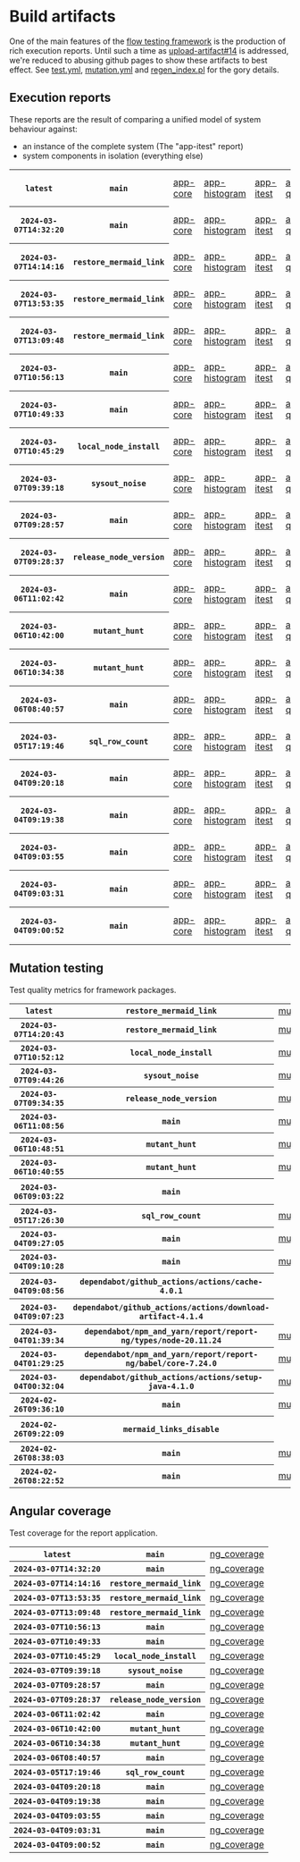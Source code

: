 # Build artifacts

One of the main features of the [flow testing framework](https://github.com/Mastercard/flow) is the production of rich execution reports.
Until such a time as [upload-artifact#14](https://github.com/actions/upload-artifact/issues/14) is addressed, we're reduced to abusing github pages to show these artifacts to best effect.
See [test.yml](https://github.com/Mastercard/flow/blob/main/.github/workflows/test.yml), [mutation.yml](https://github.com/Mastercard/flow/blob/main/.github/workflows/mutation.yml) and [regen_index.pl](https://github.com/Mastercard/flow/blob/pages/regen_index.pl) for the gory details.

## Execution reports

These reports are the result of comparing a unified model of system behaviour against:
 * an instance of the complete system (The "app-itest" report)
 * system components in isolation (everything else)

<!-- start:execution -->
<table>
	<tbody>
		<tr> <th><code>latest</code></th>
			 <th><code>main</code></th>
			<td><a href="execution/latest/app-core/target/mctf/latest/index.html">app-core</a></td>
			<td><a href="execution/latest/app-histogram/target/mctf/latest/index.html">app-histogram</a></td>
			<td><a href="execution/latest/app-itest/target/mctf/latest/index.html">app-itest</a></td>
			<td><a href="execution/latest/app-queue/target/mctf/latest/index.html">app-queue</a></td>
			<td><a href="execution/latest/app-store/target/mctf/latest/index.html">app-store</a></td>
			<td><a href="execution/latest/app-ui/target/mctf/latest/index.html">app-ui</a></td>
			<td><a href="execution/latest/app-web-ui/target/mctf/latest/index.html">app-web-ui</a></td>
		</tr>
		<tr> <th><code>2024-03-07T14:32:20</code></th>
			 <th><code>main</code></th>
			<td><a href="execution/1709821940/app-core/target/mctf/latest/index.html">app-core</a></td>
			<td><a href="execution/1709821940/app-histogram/target/mctf/latest/index.html">app-histogram</a></td>
			<td><a href="execution/1709821940/app-itest/target/mctf/latest/index.html">app-itest</a></td>
			<td><a href="execution/1709821940/app-queue/target/mctf/latest/index.html">app-queue</a></td>
			<td><a href="execution/1709821940/app-store/target/mctf/latest/index.html">app-store</a></td>
			<td><a href="execution/1709821940/app-ui/target/mctf/latest/index.html">app-ui</a></td>
			<td><a href="execution/1709821940/app-web-ui/target/mctf/latest/index.html">app-web-ui</a></td>
		</tr>
		<tr> <th><code>2024-03-07T14:14:16</code></th>
			 <th><code>restore_mermaid_link</code></th>
			<td><a href="execution/1709820856/app-core/target/mctf/latest/index.html">app-core</a></td>
			<td><a href="execution/1709820856/app-histogram/target/mctf/latest/index.html">app-histogram</a></td>
			<td><a href="execution/1709820856/app-itest/target/mctf/latest/index.html">app-itest</a></td>
			<td><a href="execution/1709820856/app-queue/target/mctf/latest/index.html">app-queue</a></td>
			<td><a href="execution/1709820856/app-store/target/mctf/latest/index.html">app-store</a></td>
			<td><a href="execution/1709820856/app-ui/target/mctf/latest/index.html">app-ui</a></td>
			<td><a href="execution/1709820856/app-web-ui/target/mctf/latest/index.html">app-web-ui</a></td>
		</tr>
		<tr> <th><code>2024-03-07T13:53:35</code></th>
			 <th><code>restore_mermaid_link</code></th>
			<td><a href="execution/1709819615/app-core/target/mctf/latest/index.html">app-core</a></td>
			<td><a href="execution/1709819615/app-histogram/target/mctf/latest/index.html">app-histogram</a></td>
			<td><a href="execution/1709819615/app-itest/target/mctf/latest/index.html">app-itest</a></td>
			<td><a href="execution/1709819615/app-queue/target/mctf/latest/index.html">app-queue</a></td>
			<td><a href="execution/1709819615/app-store/target/mctf/latest/index.html">app-store</a></td>
			<td><a href="execution/1709819615/app-ui/target/mctf/latest/index.html">app-ui</a></td>
			<td><a href="execution/1709819615/app-web-ui/target/mctf/latest/index.html">app-web-ui</a></td>
		</tr>
		<tr> <th><code>2024-03-07T13:09:48</code></th>
			 <th><code>restore_mermaid_link</code></th>
			<td><a href="execution/1709816988/app-core/target/mctf/latest/index.html">app-core</a></td>
			<td><a href="execution/1709816988/app-histogram/target/mctf/latest/index.html">app-histogram</a></td>
			<td><a href="execution/1709816988/app-itest/target/mctf/latest/index.html">app-itest</a></td>
			<td><a href="execution/1709816988/app-queue/target/mctf/latest/index.html">app-queue</a></td>
			<td><a href="execution/1709816988/app-store/target/mctf/latest/index.html">app-store</a></td>
			<td><a href="execution/1709816988/app-ui/target/mctf/latest/index.html">app-ui</a></td>
			<td><a href="execution/1709816988/app-web-ui/target/mctf/latest/index.html">app-web-ui</a></td>
		</tr>
		<tr> <th><code>2024-03-07T10:56:13</code></th>
			 <th><code>main</code></th>
			<td><a href="execution/1709808973/app-core/target/mctf/latest/index.html">app-core</a></td>
			<td><a href="execution/1709808973/app-histogram/target/mctf/latest/index.html">app-histogram</a></td>
			<td><a href="execution/1709808973/app-itest/target/mctf/latest/index.html">app-itest</a></td>
			<td><a href="execution/1709808973/app-queue/target/mctf/latest/index.html">app-queue</a></td>
			<td><a href="execution/1709808973/app-store/target/mctf/latest/index.html">app-store</a></td>
			<td><a href="execution/1709808973/app-ui/target/mctf/latest/index.html">app-ui</a></td>
			<td><a href="execution/1709808973/app-web-ui/target/mctf/latest/index.html">app-web-ui</a></td>
		</tr>
		<tr> <th><code>2024-03-07T10:49:33</code></th>
			 <th><code>main</code></th>
			<td><a href="execution/1709808573/app-core/target/mctf/latest/index.html">app-core</a></td>
			<td><a href="execution/1709808573/app-histogram/target/mctf/latest/index.html">app-histogram</a></td>
			<td><a href="execution/1709808573/app-itest/target/mctf/latest/index.html">app-itest</a></td>
			<td><a href="execution/1709808573/app-queue/target/mctf/latest/index.html">app-queue</a></td>
			<td><a href="execution/1709808573/app-store/target/mctf/latest/index.html">app-store</a></td>
			<td><a href="execution/1709808573/app-ui/target/mctf/latest/index.html">app-ui</a></td>
			<td><a href="execution/1709808573/app-web-ui/target/mctf/latest/index.html">app-web-ui</a></td>
		</tr>
		<tr> <th><code>2024-03-07T10:45:29</code></th>
			 <th><code>local_node_install</code></th>
			<td><a href="execution/1709808329/app-core/target/mctf/latest/index.html">app-core</a></td>
			<td><a href="execution/1709808329/app-histogram/target/mctf/latest/index.html">app-histogram</a></td>
			<td><a href="execution/1709808329/app-itest/target/mctf/latest/index.html">app-itest</a></td>
			<td><a href="execution/1709808329/app-queue/target/mctf/latest/index.html">app-queue</a></td>
			<td><a href="execution/1709808329/app-store/target/mctf/latest/index.html">app-store</a></td>
			<td><a href="execution/1709808329/app-ui/target/mctf/latest/index.html">app-ui</a></td>
			<td><a href="execution/1709808329/app-web-ui/target/mctf/latest/index.html">app-web-ui</a></td>
		</tr>
		<tr> <th><code>2024-03-07T09:39:18</code></th>
			 <th><code>sysout_noise</code></th>
			<td><a href="execution/1709804358/app-core/target/mctf/latest/index.html">app-core</a></td>
			<td><a href="execution/1709804358/app-histogram/target/mctf/latest/index.html">app-histogram</a></td>
			<td><a href="execution/1709804358/app-itest/target/mctf/latest/index.html">app-itest</a></td>
			<td><a href="execution/1709804358/app-queue/target/mctf/latest/index.html">app-queue</a></td>
			<td><a href="execution/1709804358/app-store/target/mctf/latest/index.html">app-store</a></td>
			<td><a href="execution/1709804358/app-ui/target/mctf/latest/index.html">app-ui</a></td>
			<td><a href="execution/1709804358/app-web-ui/target/mctf/latest/index.html">app-web-ui</a></td>
		</tr>
		<tr> <th><code>2024-03-07T09:28:57</code></th>
			 <th><code>main</code></th>
			<td><a href="execution/1709803737/app-core/target/mctf/latest/index.html">app-core</a></td>
			<td><a href="execution/1709803737/app-histogram/target/mctf/latest/index.html">app-histogram</a></td>
			<td><a href="execution/1709803737/app-itest/target/mctf/latest/index.html">app-itest</a></td>
			<td><a href="execution/1709803737/app-queue/target/mctf/latest/index.html">app-queue</a></td>
			<td><a href="execution/1709803737/app-store/target/mctf/latest/index.html">app-store</a></td>
			<td><a href="execution/1709803737/app-ui/target/mctf/latest/index.html">app-ui</a></td>
			<td><a href="execution/1709803737/app-web-ui/target/mctf/latest/index.html">app-web-ui</a></td>
		</tr>
		<tr> <th><code>2024-03-07T09:28:37</code></th>
			 <th><code>release_node_version</code></th>
			<td><a href="execution/1709803717/app-core/target/mctf/latest/index.html">app-core</a></td>
			<td><a href="execution/1709803717/app-histogram/target/mctf/latest/index.html">app-histogram</a></td>
			<td><a href="execution/1709803717/app-itest/target/mctf/latest/index.html">app-itest</a></td>
			<td><a href="execution/1709803717/app-queue/target/mctf/latest/index.html">app-queue</a></td>
			<td><a href="execution/1709803717/app-store/target/mctf/latest/index.html">app-store</a></td>
			<td><a href="execution/1709803717/app-ui/target/mctf/latest/index.html">app-ui</a></td>
			<td><a href="execution/1709803717/app-web-ui/target/mctf/latest/index.html">app-web-ui</a></td>
		</tr>
		<tr> <th><code>2024-03-06T11:02:42</code></th>
			 <th><code>main</code></th>
			<td><a href="execution/1709722962/app-core/target/mctf/latest/index.html">app-core</a></td>
			<td><a href="execution/1709722962/app-histogram/target/mctf/latest/index.html">app-histogram</a></td>
			<td><a href="execution/1709722962/app-itest/target/mctf/latest/index.html">app-itest</a></td>
			<td><a href="execution/1709722962/app-queue/target/mctf/latest/index.html">app-queue</a></td>
			<td><a href="execution/1709722962/app-store/target/mctf/latest/index.html">app-store</a></td>
			<td><a href="execution/1709722962/app-ui/target/mctf/latest/index.html">app-ui</a></td>
			<td><a href="execution/1709722962/app-web-ui/target/mctf/latest/index.html">app-web-ui</a></td>
		</tr>
		<tr> <th><code>2024-03-06T10:42:00</code></th>
			 <th><code>mutant_hunt</code></th>
			<td><a href="execution/1709721720/app-core/target/mctf/latest/index.html">app-core</a></td>
			<td><a href="execution/1709721720/app-histogram/target/mctf/latest/index.html">app-histogram</a></td>
			<td><a href="execution/1709721720/app-itest/target/mctf/latest/index.html">app-itest</a></td>
			<td><a href="execution/1709721720/app-queue/target/mctf/latest/index.html">app-queue</a></td>
			<td><a href="execution/1709721720/app-store/target/mctf/latest/index.html">app-store</a></td>
			<td><a href="execution/1709721720/app-ui/target/mctf/latest/index.html">app-ui</a></td>
			<td><a href="execution/1709721720/app-web-ui/target/mctf/latest/index.html">app-web-ui</a></td>
		</tr>
		<tr> <th><code>2024-03-06T10:34:38</code></th>
			 <th><code>mutant_hunt</code></th>
			<td><a href="execution/1709721278/app-core/target/mctf/latest/index.html">app-core</a></td>
			<td><a href="execution/1709721278/app-histogram/target/mctf/latest/index.html">app-histogram</a></td>
			<td><a href="execution/1709721278/app-itest/target/mctf/latest/index.html">app-itest</a></td>
			<td><a href="execution/1709721278/app-queue/target/mctf/latest/index.html">app-queue</a></td>
			<td><a href="execution/1709721278/app-store/target/mctf/latest/index.html">app-store</a></td>
			<td><a href="execution/1709721278/app-ui/target/mctf/latest/index.html">app-ui</a></td>
			<td><a href="execution/1709721278/app-web-ui/target/mctf/latest/index.html">app-web-ui</a></td>
		</tr>
		<tr> <th><code>2024-03-06T08:40:57</code></th>
			 <th><code>main</code></th>
			<td><a href="execution/1709714457/app-core/target/mctf/latest/index.html">app-core</a></td>
			<td><a href="execution/1709714457/app-histogram/target/mctf/latest/index.html">app-histogram</a></td>
			<td><a href="execution/1709714457/app-itest/target/mctf/latest/index.html">app-itest</a></td>
			<td><a href="execution/1709714457/app-queue/target/mctf/latest/index.html">app-queue</a></td>
			<td><a href="execution/1709714457/app-store/target/mctf/latest/index.html">app-store</a></td>
			<td><a href="execution/1709714457/app-ui/target/mctf/latest/index.html">app-ui</a></td>
			<td><a href="execution/1709714457/app-web-ui/target/mctf/latest/index.html">app-web-ui</a></td>
		</tr>
		<tr> <th><code>2024-03-05T17:19:46</code></th>
			 <th><code>sql_row_count</code></th>
			<td><a href="execution/1709659186/app-core/target/mctf/latest/index.html">app-core</a></td>
			<td><a href="execution/1709659186/app-histogram/target/mctf/latest/index.html">app-histogram</a></td>
			<td><a href="execution/1709659186/app-itest/target/mctf/latest/index.html">app-itest</a></td>
			<td><a href="execution/1709659186/app-queue/target/mctf/latest/index.html">app-queue</a></td>
			<td><a href="execution/1709659186/app-store/target/mctf/latest/index.html">app-store</a></td>
			<td><a href="execution/1709659186/app-ui/target/mctf/latest/index.html">app-ui</a></td>
			<td><a href="execution/1709659186/app-web-ui/target/mctf/latest/index.html">app-web-ui</a></td>
		</tr>
		<tr> <th><code>2024-03-04T09:20:18</code></th>
			 <th><code>main</code></th>
			<td><a href="execution/1709544018/app-core/target/mctf/latest/index.html">app-core</a></td>
			<td><a href="execution/1709544018/app-histogram/target/mctf/latest/index.html">app-histogram</a></td>
			<td><a href="execution/1709544018/app-itest/target/mctf/latest/index.html">app-itest</a></td>
			<td><a href="execution/1709544018/app-queue/target/mctf/latest/index.html">app-queue</a></td>
			<td><a href="execution/1709544018/app-store/target/mctf/latest/index.html">app-store</a></td>
			<td><a href="execution/1709544018/app-ui/target/mctf/latest/index.html">app-ui</a></td>
			<td><a href="execution/1709544018/app-web-ui/target/mctf/latest/index.html">app-web-ui</a></td>
		</tr>
		<tr> <th><code>2024-03-04T09:19:38</code></th>
			 <th><code>main</code></th>
			<td><a href="execution/1709543978/app-core/target/mctf/latest/index.html">app-core</a></td>
			<td><a href="execution/1709543978/app-histogram/target/mctf/latest/index.html">app-histogram</a></td>
			<td><a href="execution/1709543978/app-itest/target/mctf/latest/index.html">app-itest</a></td>
			<td><a href="execution/1709543978/app-queue/target/mctf/latest/index.html">app-queue</a></td>
			<td><a href="execution/1709543978/app-store/target/mctf/latest/index.html">app-store</a></td>
			<td><a href="execution/1709543978/app-ui/target/mctf/latest/index.html">app-ui</a></td>
			<td><a href="execution/1709543978/app-web-ui/target/mctf/latest/index.html">app-web-ui</a></td>
		</tr>
		<tr> <th><code>2024-03-04T09:03:55</code></th>
			 <th><code>main</code></th>
			<td><a href="execution/1709543035/app-core/target/mctf/latest/index.html">app-core</a></td>
			<td><a href="execution/1709543035/app-histogram/target/mctf/latest/index.html">app-histogram</a></td>
			<td><a href="execution/1709543035/app-itest/target/mctf/latest/index.html">app-itest</a></td>
			<td><a href="execution/1709543035/app-queue/target/mctf/latest/index.html">app-queue</a></td>
			<td><a href="execution/1709543035/app-store/target/mctf/latest/index.html">app-store</a></td>
			<td><a href="execution/1709543035/app-ui/target/mctf/latest/index.html">app-ui</a></td>
			<td><a href="execution/1709543035/app-web-ui/target/mctf/latest/index.html">app-web-ui</a></td>
		</tr>
		<tr> <th><code>2024-03-04T09:03:31</code></th>
			 <th><code>main</code></th>
			<td><a href="execution/1709543011/app-core/target/mctf/latest/index.html">app-core</a></td>
			<td><a href="execution/1709543011/app-histogram/target/mctf/latest/index.html">app-histogram</a></td>
			<td><a href="execution/1709543011/app-itest/target/mctf/latest/index.html">app-itest</a></td>
			<td><a href="execution/1709543011/app-queue/target/mctf/latest/index.html">app-queue</a></td>
			<td><a href="execution/1709543011/app-store/target/mctf/latest/index.html">app-store</a></td>
			<td><a href="execution/1709543011/app-ui/target/mctf/latest/index.html">app-ui</a></td>
			<td><a href="execution/1709543011/app-web-ui/target/mctf/latest/index.html">app-web-ui</a></td>
		</tr>
		<tr> <th><code>2024-03-04T09:00:52</code></th>
			 <th><code>main</code></th>
			<td><a href="execution/1709542852/app-core/target/mctf/latest/index.html">app-core</a></td>
			<td><a href="execution/1709542852/app-histogram/target/mctf/latest/index.html">app-histogram</a></td>
			<td><a href="execution/1709542852/app-itest/target/mctf/latest/index.html">app-itest</a></td>
			<td><a href="execution/1709542852/app-queue/target/mctf/latest/index.html">app-queue</a></td>
			<td><a href="execution/1709542852/app-store/target/mctf/latest/index.html">app-store</a></td>
			<td><a href="execution/1709542852/app-ui/target/mctf/latest/index.html">app-ui</a></td>
			<td><a href="execution/1709542852/app-web-ui/target/mctf/latest/index.html">app-web-ui</a></td>
		</tr>
	</tbody>
</table>
<!-- end:execution -->

## Mutation testing

Test quality metrics for framework packages.

<!-- start:mutation -->
<table>
	<tbody>
		<tr> <th><code>latest</code></th>
			 <th><code>restore_mermaid_link</code></th>
			<td><a href="mutation/latest/mutation_report/index.html">mutation</a></td>
			<td></td>
			<td></td>
			<td></td>
			<td></td>
			<td></td>
			<td></td>
			<td></td>
			<td></td>
			<td></td>
			<td></td>
			<td></td>
			<td></td>
			<td></td>
			<td></td>
		</tr>
		<tr> <th><code>2024-03-07T14:20:43</code></th>
			 <th><code>restore_mermaid_link</code></th>
			<td><a href="mutation/1709821243/mutation_report/index.html">mutation</a></td>
			<td></td>
			<td></td>
			<td></td>
			<td></td>
			<td></td>
			<td></td>
			<td></td>
			<td></td>
			<td></td>
			<td></td>
			<td></td>
			<td></td>
			<td></td>
			<td></td>
		</tr>
		<tr> <th><code>2024-03-07T10:52:12</code></th>
			 <th><code>local_node_install</code></th>
			<td><a href="mutation/1709808732/mutation_report/index.html">mutation</a></td>
			<td></td>
			<td></td>
			<td></td>
			<td></td>
			<td></td>
			<td></td>
			<td></td>
			<td></td>
			<td></td>
			<td></td>
			<td></td>
			<td></td>
			<td></td>
			<td></td>
		</tr>
		<tr> <th><code>2024-03-07T09:44:26</code></th>
			 <th><code>sysout_noise</code></th>
			<td><a href="mutation/1709804666/mutation_report/index.html">mutation</a></td>
			<td></td>
			<td></td>
			<td></td>
			<td></td>
			<td></td>
			<td></td>
			<td></td>
			<td></td>
			<td></td>
			<td></td>
			<td></td>
			<td></td>
			<td></td>
			<td></td>
		</tr>
		<tr> <th><code>2024-03-07T09:34:35</code></th>
			 <th><code>release_node_version</code></th>
			<td><a href="mutation/1709804075/mutation_report/index.html">mutation</a></td>
			<td></td>
			<td></td>
			<td></td>
			<td></td>
			<td></td>
			<td></td>
			<td></td>
			<td></td>
			<td></td>
			<td></td>
			<td></td>
			<td></td>
			<td></td>
			<td></td>
		</tr>
		<tr> <th><code>2024-03-06T11:08:56</code></th>
			 <th><code>main</code></th>
			<td><a href="mutation/1709723336/mutation_report/index.html">mutation</a></td>
			<td></td>
			<td></td>
			<td></td>
			<td></td>
			<td></td>
			<td></td>
			<td></td>
			<td></td>
			<td></td>
			<td></td>
			<td></td>
			<td></td>
			<td></td>
			<td></td>
		</tr>
		<tr> <th><code>2024-03-06T10:48:51</code></th>
			 <th><code>mutant_hunt</code></th>
			<td><a href="mutation/1709722131/mutation_report/index.html">mutation</a></td>
			<td></td>
			<td></td>
			<td></td>
			<td></td>
			<td></td>
			<td></td>
			<td></td>
			<td></td>
			<td></td>
			<td></td>
			<td></td>
			<td></td>
			<td></td>
			<td></td>
		</tr>
		<tr> <th><code>2024-03-06T10:40:55</code></th>
			 <th><code>mutant_hunt</code></th>
			<td><a href="mutation/1709721655/mutation_report/index.html">mutation</a></td>
			<td></td>
			<td></td>
			<td></td>
			<td></td>
			<td></td>
			<td></td>
			<td></td>
			<td></td>
			<td></td>
			<td></td>
			<td></td>
			<td></td>
			<td></td>
			<td></td>
		</tr>
		<tr> <th><code>2024-03-06T09:03:22</code></th>
			 <th><code>main</code></th>
			<td></td>
			<td><a href="mutation/1709715802/mutation_report/index.html">mutation_report</a></td>
			<td><a href="mutation/1709715802/project_mutation_reports/api/target/pit-reports/index.html">project_mutation_reports/api/target/pit-reports</a></td>
			<td><a href="mutation/1709715802/project_mutation_reports/builder/target/pit-reports/index.html">project_mutation_reports/builder/target/pit-reports</a></td>
			<td><a href="mutation/1709715802/project_mutation_reports/message/message-core/target/pit-reports/index.html">project_mutation_reports/message/message-core/target/pit-reports</a></td>
			<td><a href="mutation/1709715802/project_mutation_reports/message/message-http/target/pit-reports/index.html">project_mutation_reports/message/message-http/target/pit-reports</a></td>
			<td><a href="mutation/1709715802/project_mutation_reports/message/message-json/target/pit-reports/index.html">project_mutation_reports/message/message-json/target/pit-reports</a></td>
			<td><a href="mutation/1709715802/project_mutation_reports/message/message-sql/target/pit-reports/index.html">project_mutation_reports/message/message-sql/target/pit-reports</a></td>
			<td><a href="mutation/1709715802/project_mutation_reports/message/message-text/target/pit-reports/index.html">project_mutation_reports/message/message-text/target/pit-reports</a></td>
			<td><a href="mutation/1709715802/project_mutation_reports/message/message-web/target/pit-reports/index.html">project_mutation_reports/message/message-web/target/pit-reports</a></td>
			<td><a href="mutation/1709715802/project_mutation_reports/message/message-xml/target/pit-reports/index.html">project_mutation_reports/message/message-xml/target/pit-reports</a></td>
			<td><a href="mutation/1709715802/project_mutation_reports/model/target/pit-reports/index.html">project_mutation_reports/model/target/pit-reports</a></td>
			<td><a href="mutation/1709715802/project_mutation_reports/report/report-core/target/pit-reports/index.html">project_mutation_reports/report/report-core/target/pit-reports</a></td>
			<td><a href="mutation/1709715802/project_mutation_reports/validation/validation-core/target/pit-reports/index.html">project_mutation_reports/validation/validation-core/target/pit-reports</a></td>
			<td><a href="mutation/1709715802/project_mutation_reports/validation/validation-junit5/target/pit-reports/index.html">project_mutation_reports/validation/validation-junit5/target/pit-reports</a></td>
		</tr>
		<tr> <th><code>2024-03-05T17:26:30</code></th>
			 <th><code>sql_row_count</code></th>
			<td><a href="mutation/1709659590/mutation_report/index.html">mutation</a></td>
			<td></td>
			<td></td>
			<td></td>
			<td></td>
			<td></td>
			<td></td>
			<td></td>
			<td></td>
			<td></td>
			<td></td>
			<td></td>
			<td></td>
			<td></td>
			<td></td>
		</tr>
		<tr> <th><code>2024-03-04T09:27:05</code></th>
			 <th><code>main</code></th>
			<td><a href="mutation/1709544425/mutation_report/index.html">mutation</a></td>
			<td></td>
			<td></td>
			<td></td>
			<td></td>
			<td></td>
			<td></td>
			<td></td>
			<td></td>
			<td></td>
			<td></td>
			<td></td>
			<td></td>
			<td></td>
			<td></td>
		</tr>
		<tr> <th><code>2024-03-04T09:10:28</code></th>
			 <th><code>main</code></th>
			<td><a href="mutation/1709543428/mutation_report/index.html">mutation</a></td>
			<td></td>
			<td></td>
			<td></td>
			<td></td>
			<td></td>
			<td></td>
			<td></td>
			<td></td>
			<td></td>
			<td></td>
			<td></td>
			<td></td>
			<td></td>
			<td></td>
		</tr>
		<tr> <th><code>2024-03-04T09:08:56</code></th>
			 <th><code>dependabot/github_actions/actions/cache-4.0.1</code></th>
			<td></td>
			<td><a href="mutation/1709543336/mutation_report/index.html">mutation_report</a></td>
			<td><a href="mutation/1709543336/project_mutation_reports/api/target/pit-reports/index.html">project_mutation_reports/api/target/pit-reports</a></td>
			<td><a href="mutation/1709543336/project_mutation_reports/builder/target/pit-reports/index.html">project_mutation_reports/builder/target/pit-reports</a></td>
			<td><a href="mutation/1709543336/project_mutation_reports/message/message-core/target/pit-reports/index.html">project_mutation_reports/message/message-core/target/pit-reports</a></td>
			<td><a href="mutation/1709543336/project_mutation_reports/message/message-http/target/pit-reports/index.html">project_mutation_reports/message/message-http/target/pit-reports</a></td>
			<td><a href="mutation/1709543336/project_mutation_reports/message/message-json/target/pit-reports/index.html">project_mutation_reports/message/message-json/target/pit-reports</a></td>
			<td><a href="mutation/1709543336/project_mutation_reports/message/message-sql/target/pit-reports/index.html">project_mutation_reports/message/message-sql/target/pit-reports</a></td>
			<td><a href="mutation/1709543336/project_mutation_reports/message/message-text/target/pit-reports/index.html">project_mutation_reports/message/message-text/target/pit-reports</a></td>
			<td><a href="mutation/1709543336/project_mutation_reports/message/message-web/target/pit-reports/index.html">project_mutation_reports/message/message-web/target/pit-reports</a></td>
			<td><a href="mutation/1709543336/project_mutation_reports/message/message-xml/target/pit-reports/index.html">project_mutation_reports/message/message-xml/target/pit-reports</a></td>
			<td><a href="mutation/1709543336/project_mutation_reports/model/target/pit-reports/index.html">project_mutation_reports/model/target/pit-reports</a></td>
			<td><a href="mutation/1709543336/project_mutation_reports/report/report-core/target/pit-reports/index.html">project_mutation_reports/report/report-core/target/pit-reports</a></td>
			<td><a href="mutation/1709543336/project_mutation_reports/validation/validation-core/target/pit-reports/index.html">project_mutation_reports/validation/validation-core/target/pit-reports</a></td>
			<td><a href="mutation/1709543336/project_mutation_reports/validation/validation-junit5/target/pit-reports/index.html">project_mutation_reports/validation/validation-junit5/target/pit-reports</a></td>
		</tr>
		<tr> <th><code>2024-03-04T09:07:23</code></th>
			 <th><code>dependabot/github_actions/actions/download-artifact-4.1.4</code></th>
			<td></td>
			<td><a href="mutation/1709543243/mutation_report/index.html">mutation_report</a></td>
			<td><a href="mutation/1709543243/project_mutation_reports/api/target/pit-reports/index.html">project_mutation_reports/api/target/pit-reports</a></td>
			<td><a href="mutation/1709543243/project_mutation_reports/builder/target/pit-reports/index.html">project_mutation_reports/builder/target/pit-reports</a></td>
			<td><a href="mutation/1709543243/project_mutation_reports/message/message-core/target/pit-reports/index.html">project_mutation_reports/message/message-core/target/pit-reports</a></td>
			<td><a href="mutation/1709543243/project_mutation_reports/message/message-http/target/pit-reports/index.html">project_mutation_reports/message/message-http/target/pit-reports</a></td>
			<td><a href="mutation/1709543243/project_mutation_reports/message/message-json/target/pit-reports/index.html">project_mutation_reports/message/message-json/target/pit-reports</a></td>
			<td><a href="mutation/1709543243/project_mutation_reports/message/message-sql/target/pit-reports/index.html">project_mutation_reports/message/message-sql/target/pit-reports</a></td>
			<td><a href="mutation/1709543243/project_mutation_reports/message/message-text/target/pit-reports/index.html">project_mutation_reports/message/message-text/target/pit-reports</a></td>
			<td><a href="mutation/1709543243/project_mutation_reports/message/message-web/target/pit-reports/index.html">project_mutation_reports/message/message-web/target/pit-reports</a></td>
			<td><a href="mutation/1709543243/project_mutation_reports/message/message-xml/target/pit-reports/index.html">project_mutation_reports/message/message-xml/target/pit-reports</a></td>
			<td><a href="mutation/1709543243/project_mutation_reports/model/target/pit-reports/index.html">project_mutation_reports/model/target/pit-reports</a></td>
			<td><a href="mutation/1709543243/project_mutation_reports/report/report-core/target/pit-reports/index.html">project_mutation_reports/report/report-core/target/pit-reports</a></td>
			<td><a href="mutation/1709543243/project_mutation_reports/validation/validation-core/target/pit-reports/index.html">project_mutation_reports/validation/validation-core/target/pit-reports</a></td>
			<td><a href="mutation/1709543243/project_mutation_reports/validation/validation-junit5/target/pit-reports/index.html">project_mutation_reports/validation/validation-junit5/target/pit-reports</a></td>
		</tr>
		<tr> <th><code>2024-03-04T01:39:34</code></th>
			 <th><code>dependabot/npm_and_yarn/report/report-ng/types/node-20.11.24</code></th>
			<td><a href="mutation/1709516374/mutation_report/index.html">mutation</a></td>
			<td></td>
			<td></td>
			<td></td>
			<td></td>
			<td></td>
			<td></td>
			<td></td>
			<td></td>
			<td></td>
			<td></td>
			<td></td>
			<td></td>
			<td></td>
			<td></td>
		</tr>
		<tr> <th><code>2024-03-04T01:29:25</code></th>
			 <th><code>dependabot/npm_and_yarn/report/report-ng/babel/core-7.24.0</code></th>
			<td><a href="mutation/1709515765/mutation_report/index.html">mutation</a></td>
			<td></td>
			<td></td>
			<td></td>
			<td></td>
			<td></td>
			<td></td>
			<td></td>
			<td></td>
			<td></td>
			<td></td>
			<td></td>
			<td></td>
			<td></td>
			<td></td>
		</tr>
		<tr> <th><code>2024-03-04T00:32:04</code></th>
			 <th><code>dependabot/github_actions/actions/setup-java-4.1.0</code></th>
			<td><a href="mutation/1709512324/mutation_report/index.html">mutation</a></td>
			<td></td>
			<td></td>
			<td></td>
			<td></td>
			<td></td>
			<td></td>
			<td></td>
			<td></td>
			<td></td>
			<td></td>
			<td></td>
			<td></td>
			<td></td>
			<td></td>
		</tr>
		<tr> <th><code>2024-02-26T09:36:10</code></th>
			 <th><code>main</code></th>
			<td><a href="mutation/1708940170/mutation_report/index.html">mutation</a></td>
			<td></td>
			<td></td>
			<td></td>
			<td></td>
			<td></td>
			<td></td>
			<td></td>
			<td></td>
			<td></td>
			<td></td>
			<td></td>
			<td></td>
			<td></td>
			<td></td>
		</tr>
		<tr> <th><code>2024-02-26T09:22:09</code></th>
			 <th><code>mermaid_links_disable</code></th>
			<td></td>
			<td><a href="mutation/1708939329/mutation_report/index.html">mutation_report</a></td>
			<td><a href="mutation/1708939329/project_mutation_reports/api/target/pit-reports/index.html">project_mutation_reports/api/target/pit-reports</a></td>
			<td><a href="mutation/1708939329/project_mutation_reports/builder/target/pit-reports/index.html">project_mutation_reports/builder/target/pit-reports</a></td>
			<td><a href="mutation/1708939329/project_mutation_reports/message/message-core/target/pit-reports/index.html">project_mutation_reports/message/message-core/target/pit-reports</a></td>
			<td><a href="mutation/1708939329/project_mutation_reports/message/message-http/target/pit-reports/index.html">project_mutation_reports/message/message-http/target/pit-reports</a></td>
			<td><a href="mutation/1708939329/project_mutation_reports/message/message-json/target/pit-reports/index.html">project_mutation_reports/message/message-json/target/pit-reports</a></td>
			<td><a href="mutation/1708939329/project_mutation_reports/message/message-sql/target/pit-reports/index.html">project_mutation_reports/message/message-sql/target/pit-reports</a></td>
			<td><a href="mutation/1708939329/project_mutation_reports/message/message-text/target/pit-reports/index.html">project_mutation_reports/message/message-text/target/pit-reports</a></td>
			<td><a href="mutation/1708939329/project_mutation_reports/message/message-web/target/pit-reports/index.html">project_mutation_reports/message/message-web/target/pit-reports</a></td>
			<td><a href="mutation/1708939329/project_mutation_reports/message/message-xml/target/pit-reports/index.html">project_mutation_reports/message/message-xml/target/pit-reports</a></td>
			<td><a href="mutation/1708939329/project_mutation_reports/model/target/pit-reports/index.html">project_mutation_reports/model/target/pit-reports</a></td>
			<td><a href="mutation/1708939329/project_mutation_reports/report/report-core/target/pit-reports/index.html">project_mutation_reports/report/report-core/target/pit-reports</a></td>
			<td><a href="mutation/1708939329/project_mutation_reports/validation/validation-core/target/pit-reports/index.html">project_mutation_reports/validation/validation-core/target/pit-reports</a></td>
			<td><a href="mutation/1708939329/project_mutation_reports/validation/validation-junit5/target/pit-reports/index.html">project_mutation_reports/validation/validation-junit5/target/pit-reports</a></td>
		</tr>
		<tr> <th><code>2024-02-26T08:38:03</code></th>
			 <th><code>main</code></th>
			<td><a href="mutation/1708936683/mutation_report/index.html">mutation</a></td>
			<td></td>
			<td></td>
			<td></td>
			<td></td>
			<td></td>
			<td></td>
			<td></td>
			<td></td>
			<td></td>
			<td></td>
			<td></td>
			<td></td>
			<td></td>
			<td></td>
		</tr>
		<tr> <th><code>2024-02-26T08:22:52</code></th>
			 <th><code>main</code></th>
			<td><a href="mutation/1708935772/mutation_report/index.html">mutation</a></td>
			<td></td>
			<td></td>
			<td></td>
			<td></td>
			<td></td>
			<td></td>
			<td></td>
			<td></td>
			<td></td>
			<td></td>
			<td></td>
			<td></td>
			<td></td>
			<td></td>
		</tr>
	</tbody>
</table>
<!-- end:mutation -->

## Angular coverage

Test coverage for the report application.

<!-- start:ng_coverage -->
<table>
	<tbody>
		<tr> <th><code>latest</code></th>
			 <th><code>main</code></th>
			<td><a href="ng_coverage/latest/report/index.html">ng_coverage</a></td>
		</tr>
		<tr> <th><code>2024-03-07T14:32:20</code></th>
			 <th><code>main</code></th>
			<td><a href="ng_coverage/1709821940/report/index.html">ng_coverage</a></td>
		</tr>
		<tr> <th><code>2024-03-07T14:14:16</code></th>
			 <th><code>restore_mermaid_link</code></th>
			<td><a href="ng_coverage/1709820856/report/index.html">ng_coverage</a></td>
		</tr>
		<tr> <th><code>2024-03-07T13:53:35</code></th>
			 <th><code>restore_mermaid_link</code></th>
			<td><a href="ng_coverage/1709819615/report/index.html">ng_coverage</a></td>
		</tr>
		<tr> <th><code>2024-03-07T13:09:48</code></th>
			 <th><code>restore_mermaid_link</code></th>
			<td><a href="ng_coverage/1709816988/report/index.html">ng_coverage</a></td>
		</tr>
		<tr> <th><code>2024-03-07T10:56:13</code></th>
			 <th><code>main</code></th>
			<td><a href="ng_coverage/1709808973/report/index.html">ng_coverage</a></td>
		</tr>
		<tr> <th><code>2024-03-07T10:49:33</code></th>
			 <th><code>main</code></th>
			<td><a href="ng_coverage/1709808573/report/index.html">ng_coverage</a></td>
		</tr>
		<tr> <th><code>2024-03-07T10:45:29</code></th>
			 <th><code>local_node_install</code></th>
			<td><a href="ng_coverage/1709808329/report/index.html">ng_coverage</a></td>
		</tr>
		<tr> <th><code>2024-03-07T09:39:18</code></th>
			 <th><code>sysout_noise</code></th>
			<td><a href="ng_coverage/1709804358/report/index.html">ng_coverage</a></td>
		</tr>
		<tr> <th><code>2024-03-07T09:28:57</code></th>
			 <th><code>main</code></th>
			<td><a href="ng_coverage/1709803737/report/index.html">ng_coverage</a></td>
		</tr>
		<tr> <th><code>2024-03-07T09:28:37</code></th>
			 <th><code>release_node_version</code></th>
			<td><a href="ng_coverage/1709803717/report/index.html">ng_coverage</a></td>
		</tr>
		<tr> <th><code>2024-03-06T11:02:42</code></th>
			 <th><code>main</code></th>
			<td><a href="ng_coverage/1709722962/report/index.html">ng_coverage</a></td>
		</tr>
		<tr> <th><code>2024-03-06T10:42:00</code></th>
			 <th><code>mutant_hunt</code></th>
			<td><a href="ng_coverage/1709721720/report/index.html">ng_coverage</a></td>
		</tr>
		<tr> <th><code>2024-03-06T10:34:38</code></th>
			 <th><code>mutant_hunt</code></th>
			<td><a href="ng_coverage/1709721278/report/index.html">ng_coverage</a></td>
		</tr>
		<tr> <th><code>2024-03-06T08:40:57</code></th>
			 <th><code>main</code></th>
			<td><a href="ng_coverage/1709714457/report/index.html">ng_coverage</a></td>
		</tr>
		<tr> <th><code>2024-03-05T17:19:46</code></th>
			 <th><code>sql_row_count</code></th>
			<td><a href="ng_coverage/1709659186/report/index.html">ng_coverage</a></td>
		</tr>
		<tr> <th><code>2024-03-04T09:20:18</code></th>
			 <th><code>main</code></th>
			<td><a href="ng_coverage/1709544018/report/index.html">ng_coverage</a></td>
		</tr>
		<tr> <th><code>2024-03-04T09:19:38</code></th>
			 <th><code>main</code></th>
			<td><a href="ng_coverage/1709543978/report/index.html">ng_coverage</a></td>
		</tr>
		<tr> <th><code>2024-03-04T09:03:55</code></th>
			 <th><code>main</code></th>
			<td><a href="ng_coverage/1709543035/report/index.html">ng_coverage</a></td>
		</tr>
		<tr> <th><code>2024-03-04T09:03:31</code></th>
			 <th><code>main</code></th>
			<td><a href="ng_coverage/1709543011/report/index.html">ng_coverage</a></td>
		</tr>
		<tr> <th><code>2024-03-04T09:00:52</code></th>
			 <th><code>main</code></th>
			<td><a href="ng_coverage/1709542852/report/index.html">ng_coverage</a></td>
		</tr>
	</tbody>
</table>
<!-- end:ng_coverage -->
